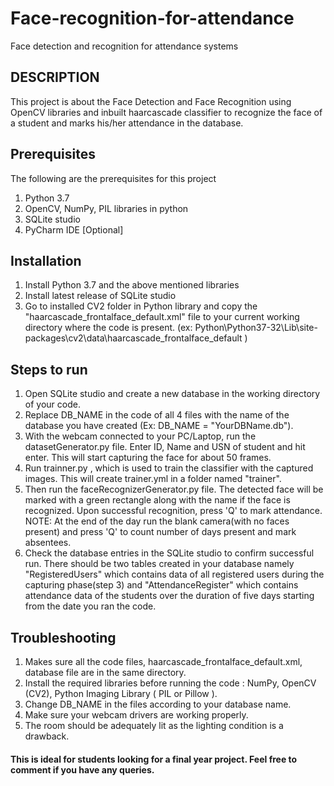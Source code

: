 # Face-recognition-for-attendance
Face detection and recognition for attendance systems

## DESCRIPTION

This project is about the Face Detection and Face Recognition using OpenCV libraries and inbuilt haarcascade classifier to recognize the face of a student and marks his/her attendance in the database.

## Prerequisites
The following are the prerequisites for this project
1. Python 3.7
2. OpenCV, NumPy, PIL libraries in python
3. SQLite studio
4. PyCharm IDE [Optional]

## Installation

1. Install Python 3.7 and the above mentioned libraries
2. Install latest release of SQLite studio
3. Go to installed CV2 folder in Python library and copy the "haarcascade_frontalface_default.xml" file to your current working directory where the code is present. (ex: Python\Python37-32\Lib\site-packages\cv2\data\haarcascade_frontalface_default )

## Steps to run

1. Open SQLite studio and create a new database in the working directory of your code.
2. Replace DB_NAME in the code of all 4 files with the name of the database you have created (Ex: DB_NAME = "YourDBName.db").
3. With the webcam connected to your PC/Laptop, run the datasetGenerator.py file. Enter ID, Name and USN of student and hit enter. This will start capturing the face for about 50 frames.
4. Run trainner.py , which is used to train the classifier with the captured images. This will create trainer.yml in a folder named "trainer".
5. Then run the faceRecognizerGenerator.py file. The detected face will be marked with a green rectangle along with the name if the face is recognized. Upon successful recognition, press 'Q' to mark attendance.
NOTE: At the end of the day run the blank camera(with no faces present) and press 'Q' to count number of days present and mark absentees.
6. Check the database entries in the SQLite studio to confirm successful run. There should be two tables created in your database namely "RegisteredUsers" which contains data of all registered users during the capturing phase(step 3) and "AttendanceRegister" which contains attendance data of the students over the duration of five days starting from the date you ran the code.

## Troubleshooting

1. Makes sure all the code files, haarcascade_frontalface_default.xml, database file are in the same directory.
2. Install the required libraries before running the code : NumPy, OpenCV (CV2), Python Imaging Library ( PIL or Pillow ).
2. Change DB_NAME in the files according to your database name.
3. Make sure your webcam drivers are working properly.
4. The room should be adequately lit as the lighting condition is a drawback.


#### This is ideal for students looking for a final year project. Feel free to comment if you have any queries.
